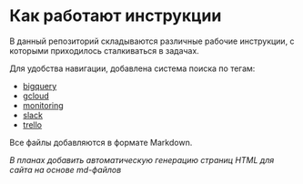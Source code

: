 # Как работают инструкции

В данный репозиторий складываются различные рабочие инструкции, с которыми приходилось сталкиваться в задачах.

Для удобства навигации, добавлена система поиска по тегам:    
- [bigquery](https://github.com/search?q=user%3Abaikulov+repo%3Abaikulov%2Finstructions+tags%3A+bigquery+in%3Afile&type=code)    
- [gcloud](https://github.com/search?q=user%3Abaikulov+repo%3Abaikulov%2Finstructions+tags%3A+gcloud+in%3Afile&type=code)    
- [monitoring](https://github.com/search?q=user%3Abaikulov+repo%3Abaikulov%2Finstructions+tags%3A+monitoring+in%3Afile&type=code)    
- [slack](https://github.com/search?q=user%3Abaikulov+repo%3Abaikulov%2Finstructions+tags%3A+slack+in%3Afile&type=code)    
- [trello](https://github.com/search?q=user%3Abaikulov+repo%3Abaikulov%2Finstructions+tags%3A+trello+in%3Afile&type=code)

Все файлы добавляются в формате Markdown.

*В планах добавить автоматическую генерацию страниц HTML для сайта на основе md-файлов*